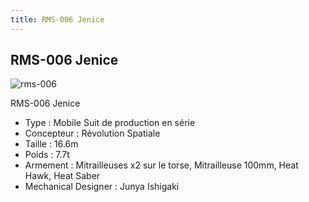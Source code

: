 ```yaml
---
title: RMS-006 Jenice
---
```


RMS-006 Jenice
--------------

![rms-006](/images/stories/saga/gundamx/mechas/rms-006.png)


RMS-006 Jenice   
  
- Type : Mobile Suit de production en série  
- Concepteur : Révolution Spatiale  
- Taille : 16.6m  
- Poids : 7.7t  
- Armement : Mitrailleuses x2 sur le torse, Mitrailleuse 100mm, Heat Hawk, Heat Saber  
- Mechanical Designer : Junya Ishigaki

